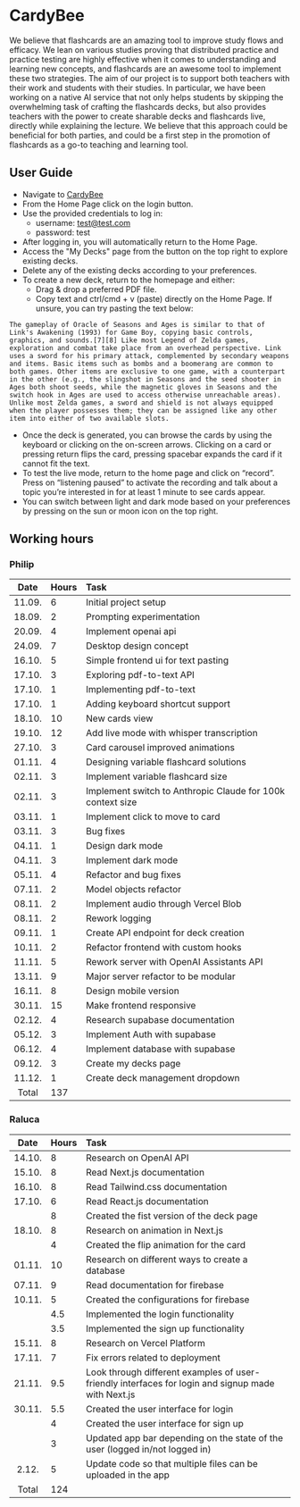 # CardyBee
We believe that flashcards are an amazing tool to improve study flows and efficacy. We lean on various studies proving that distributed practice and practice testing are highly effective when it comes to understanding and learning new concepts, and flashcards are an awesome tool to implement these two strategies. The aim of our project is to support both teachers with their work and students with their studies. In particular, we have been working on a native AI service that not only helps students by skipping the overwhelming task of crafting the flashcards decks, but also provides teachers with the power to create sharable decks and flashcards live, directly while explaining the lecture. We believe that this approach could be beneficial for both parties, and could be a first step in the promotion of flashcards as a go-to teaching and learning tool.

## User Guide
* Navigate to [CardyBee](https://cardybee.vercel.app/)
* From the Home Page click on the login button.
* Use the provided credentials to log in:
  * username: test@test.com
  * password: test
* After logging in, you will automatically return to the Home Page.
* Access the "My Decks" page from the button on the top right to explore existing decks.
* Delete any of the existing decks according to your preferences.
* To create a new deck, return to the homepage and either:
  * Drag & drop a preferred PDF file.
  * Copy text and ctrl/cmd + v (paste) directly on the Home Page.
If unsure, you can try pasting the text below:
```
The gameplay of Oracle of Seasons and Ages is similar to that of Link's Awakening (1993) for Game Boy, copying basic controls, graphics, and sounds.[7][8] Like most Legend of Zelda games, exploration and combat take place from an overhead perspective. Link uses a sword for his primary attack, complemented by secondary weapons and items. Basic items such as bombs and a boomerang are common to both games. Other items are exclusive to one game, with a counterpart in the other (e.g., the slingshot in Seasons and the seed shooter in Ages both shoot seeds, while the magnetic gloves in Seasons and the switch hook in Ages are used to access otherwise unreachable areas). Unlike most Zelda games, a sword and shield is not always equipped when the player possesses them; they can be assigned like any other item into either of two available slots.
```
* Once the deck is generated, you can browse the cards by using the keyboard or clicking on the on-screen arrows. Clicking on a card or pressing return flips the card, pressing spacebar expands the card if it cannot fit the text.
* To test the live mode, return to the home page and click on “record”. Press on “listening paused” to activate the recording and talk about a topic you’re interested in for at least 1 minute to see cards appear.
* You can switch between light and dark mode based on your preferences by pressing on the sun or moon icon on the top right.

## Working hours
### Philip
| Date | Hours | Task  |
| :----:|:-----| :-----|
| 11.09. | 6    | Initial project setup |
| 18.09. | 2    | Prompting experimentation |
| 20.09. | 4    | Implement openai api |
| 24.09. | 7    | Desktop design concept |
| 16.10. | 5    | Simple frontend ui for text pasting |
| 17.10. | 3    | Exploring pdf-to-text API |
| 17.10. | 1    | Implementing pdf-to-text |
| 17.10. | 1    | Adding keyboard shortcut support |
| 18.10. | 10    | New cards view |
| 19.10. | 12    | Add live mode with whisper transcription |
| 27.10. | 3    | Card carousel improved animations |
| 01.11. | 4    | Designing variable flashcard solutions |
| 02.11. | 3    | Implement variable flashcard size |
| 02.11. | 3    | Implement switch to Anthropic Claude for 100k context size |
| 03.11. | 1    | Implement click to move to card |
| 03.11. | 3    | Bug fixes |
| 04.11. | 1    | Design dark mode |
| 04.11. | 3    | Implement dark mode |
| 05.11. | 4    | Refactor and bug fixes |
| 07.11. | 2    | Model objects refactor |
| 08.11. | 2    | Implement audio through Vercel Blob |
| 08.11. | 2    | Rework logging |
| 09.11. | 1    | Create API endpoint for deck creation |
| 10.11. | 2    | Refactor frontend with custom hooks |
| 11.11. | 5    | Rework server with OpenAI Assistants API |
| 13.11. | 9    | Major server refactor to be modular |
| 16.11. | 8    | Design mobile version |
| 30.11. | 15    | Make frontend responsive |
| 02.12. | 4   | Research supabase documentation |
| 05.12. | 3    | Implement Auth with supabase |
| 06.12. | 4    | Implement database with supabase |
| 09.12. | 3    | Create my decks page |
| 11.12. | 1    | Create deck management dropdown |
| Total   | 137   | | 

### Raluca
| Date | Hours | Task  |
| :----:|:-----| :-----|
| 14.10. | 8    | Research on OpenAI API |
| 15.10. | 8    | Read Next.js documentation |
| 16.10. | 8    | Read Tailwind.css documentation |
| 17.10. | 6    | Read React.js documentation |
|    | 8    | Created the fist version of the deck page |
| 18.10. | 8    | Research on animation in Next.js |
|       | 4    | Created the flip animation for the card |
| 01.11. | 10    | Research on different ways to create a database |
| 07.11. | 9    | Read documentation for firebase |
| 10.11. | 5    | Created the configurations for firebase |
|       | 4.5    | Implemented the login functionality |
|       | 3.5    | Implemented the sign up functionality |
| 15.11. | 8    | Research on Vercel Platform |
| 17.11. | 7    | Fix errors related to deployment |
| 21.11. | 9.5    | Look through different examples of user-friendly interfaces for login and signup made with Next.js |
| 30.11. | 5.5    | Created the user interface for login |
|       | 4    | Created the user interface for sign up |
|       | 3    | Updated app bar depending on the state of the user (logged in/not logged in) |
| 2.12.  | 5    | Update code so that multiple files can be uploaded in the app |
| Total   | 124   | | 
